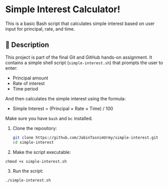 # Simple Interest Calculator!

This is a basic Bash script that calculates simple interest based on user input for principal, rate, and time.

## 📜 Description

This project is part of the final Git and GitHub hands-on assignment. It contains a simple shell script (`simple-interest.sh`) that prompts the user to enter:

- Principal amount
- Rate of interest
- Time period

And then calculates the simple interest using the formula:

* Simple Interest = (Principal × Rate × Time) / 100

Make sure you have `bash` and `bc` installed.

1. Clone the repository:
   ```bash
   git clone https://github.com/JabinTasnimUrmy/simple-interest.git
   cd simple-interest
   ```

2. Make the script executable:
```
chmod +x simple-interest.sh
```

3. Run the script:
```
./simple-interest.sh  
```


